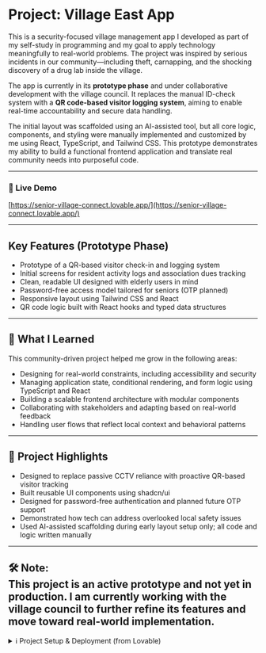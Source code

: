 # Project: Village East App

This is a security-focused village management app I developed as part of my self-study in programming and my goal to apply technology meaningfully to real-world problems. The project was inspired by serious incidents in our community—including theft, carnapping, and the shocking discovery of a drug lab inside the village.

The app is currently in its **prototype phase** and under collaborative development with the village council. It replaces the manual ID-check system with a **QR code-based visitor logging system**, aiming to enable real-time accountability and secure data handling.

The initial layout was scaffolded using an AI-assisted tool, but all core logic, components, and styling were manually implemented and customized by me using React, TypeScript, and Tailwind CSS. This prototype demonstrates my ability to build a functional frontend application and translate real community needs into purposeful code.

---

### 🔗 Live Demo  
[https://senior-village-connect.lovable.app/](https://senior-village-connect.lovable.app/)

---

## Key Features (Prototype Phase)

- Prototype of a QR-based visitor check-in and logging system
- Initial screens for resident activity logs and association dues tracking
- Clean, readable UI designed with elderly users in mind
- Password-free access model tailored for seniors (OTP planned)
- Responsive layout using Tailwind CSS and React
- QR code logic built with React hooks and typed data structures  

---

## 🧠 What I Learned

This community-driven project helped me grow in the following areas:

- Designing for real-world constraints, including accessibility and security  
- Managing application state, conditional rendering, and form logic using TypeScript and React  
- Building a scalable frontend architecture with modular components  
- Collaborating with stakeholders and adapting based on real-world feedback  
- Handling user flows that reflect local context and behavioral patterns  

---

## 📌 Project Highlights

- Designed to replace passive CCTV reliance with proactive QR-based visitor tracking
- Built reusable UI components using shadcn/ui
- Designed for password-free authentication and planned future OTP support  
- Demonstrated how tech can address overlooked local safety issues  
- Used AI-assisted scaffolding during early layout setup only; all code and logic written manually  

---
🛠️ **Note:**  
This project is an active prototype and not yet in production. I am currently working with the village council to further refine its features and move toward real-world implementation.
---

<details>
<summary>ℹ️ Project Setup & Deployment (from Lovable)</summary>

### 🔗 Project Info  
**URL**: https://lovable.dev/projects/a91d35ed-f698-4de4-ac64-ede97785ca4a

### Editing the Code

You can:

**➤ Use Lovable**  
Visit the [Lovable Project](https://lovable.dev/projects/a91d35ed-f698-4de4-ac64-ede97785ca4a) and prompt-edit your layout.

**➤ Use your preferred IDE**

```sh
git clone <YOUR_GIT_URL>
cd <YOUR_PROJECT_NAME>
npm i
npm run dev
